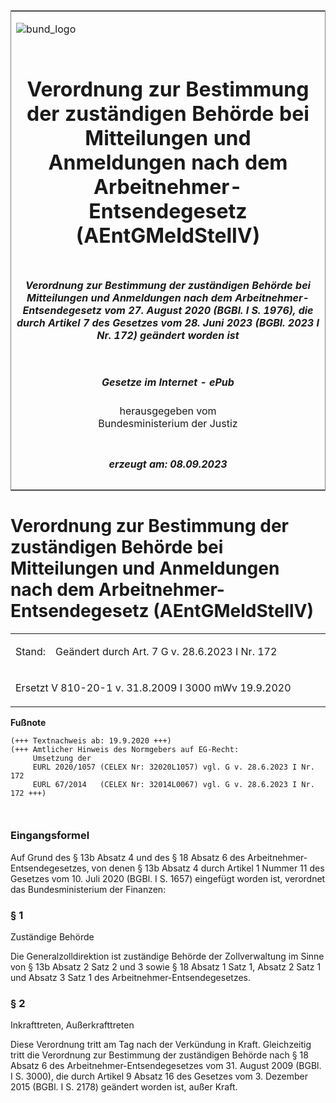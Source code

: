 <span id="DECKBLATT.html"></span>

<table border="0" frame="border" width="100%">

<tr valign="top">

<td align="left">

![bund\_logo](BfJ_2021_Web_de_de.gif)

</td>

<td align="right">

 

</td>

</tr>

<tr align="center" valign="middle">

<td colspan="2">

# Verordnung zur Bestimmung der zuständigen Behörde bei Mitteilungen und Anmeldungen nach dem Arbeitnehmer-Entsendegesetz (AEntGMeldStellV)

</td>

</tr>

<tr align="center" valign="middle">

<td colspan="2">

##### Verordnung zur Bestimmung der zuständigen Behörde bei Mitteilungen und Anmeldungen nach dem Arbeitnehmer-Entsendegesetz vom 27. August 2020 (BGBl. I S. 1976), die durch Artikel 7 des Gesetzes vom 28. Juni 2023 (BGBl. 2023 I Nr. 172) geändert worden ist

</td>

</tr>

<tr align="center" valign="middle">

<td colspan="2">

  
  

##### Gesetze im Internet - ePub  
  
herausgegeben vom  
Bundesministerium der Justiz

</td>

</tr>

<tr align="center" valign="bottom">

<td colspan="2">

  
  

##### erzeugt am: 08.09.2023

</td>

</tr>

</table>

<span id="BJNR197600020.html"></span>

# Verordnung zur Bestimmung der zuständigen Behörde bei Mitteilungen und Anmeldungen nach dem Arbeitnehmer-Entsendegesetz (AEntGMeldStellV)

<div>

<div class="jnhtml">

<table width="100%">

<colgroup>

<col width="10%">

</col>

<col width="90%">

</col>

</colgroup>

<tr>

<td>

Stand:

</div>

</div>

</td>

<td>

Geändert durch Art. 7 G v. 28.6.2023 I Nr. 172

</td>

</tr>

<tr>

<td colspan="2">

Ersetzt V 810-20-1 v. 31.8.2009 I 3000 mWv 19.9.2020

</td>

</tr>

</table>

</div>

</div>

<div>

  
**Fußnote**

<div class="jnhtml">

<div>

<div class="jurAbsatz">

  

``` 
(+++ Textnachweis ab: 19.9.2020 +++)
(+++ Amtlicher Hinweis des Normgebers auf EG-Recht:
     Umsetzung der
     EURL 2020/1057 (CELEX Nr: 32020L1057) vgl. G v. 28.6.2023 I Nr. 172 
     EURL 67/2014   (CELEX Nr: 32014L0067) vgl. G v. 28.6.2023 I Nr. 172 +++)

 
```

</div>

</div>

</div>

</div>

<span id="BJNR197600020BJNE000100000.html"></span>

### Eingangsformel  

<div>

<div class="jnhtml">

<div>

<div class="jurAbsatz">

Auf Grund des § 13b Absatz 4 und des § 18 Absatz 6 des
Arbeitnehmer-Entsendegesetzes, von denen § 13b Absatz 4 durch Artikel 1
Nummer 11 des Gesetzes vom 10. Juli 2020 (BGBl. I S. 1657) eingefügt
worden ist, verordnet das Bundesministerium der Finanzen:

</div>

</div>

</div>

</div>

<span id="BJNR197600020BJNE000201126.html"></span>

### § 1  
Zuständige Behörde

<div>

<div class="jnhtml">

<div>

<div class="jurAbsatz">

Die Generalzolldirektion ist zuständige Behörde der Zollverwaltung im
Sinne von § 13b Absatz 2 Satz 2 und 3 sowie § 18 Absatz 1 Satz 1, Absatz
2 Satz 1 und Absatz 3 Satz 1 des Arbeitnehmer-Entsendegesetzes.

</div>

</div>

</div>

</div>

<span id="BJNR197600020BJNE000300000.html"></span>

### § 2  
Inkrafttreten, Außerkrafttreten

<div>

<div class="jnhtml">

<div>

<div class="jurAbsatz">

Diese Verordnung tritt am Tag nach der Verkündung in Kraft. Gleichzeitig
tritt die Verordnung zur Bestimmung der zuständigen Behörde nach § 18
Absatz 6 des Arbeitnehmer-Entsendegesetzes vom 31. August 2009 (BGBl. I
S. 3000), die durch Artikel 9 Absatz 16 des Gesetzes vom 3. Dezember
2015 (BGBl. I S. 2178) geändert worden ist, außer Kraft.

</div>

</div>

</div>

</div>
